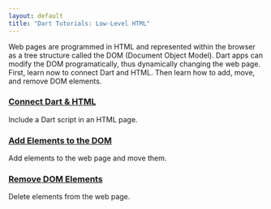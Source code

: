 ```yaml
---
layout: default
title: "Dart Tutorials: Low-Level HTML"
---
```


<p>
  Web pages are programmed in HTML and represented within the browser as a tree structure called the DOM (Document Object Model). Dart apps can modify the DOM programatically, thus dynamically changing the web page. First, learn now to connect Dart and HTML. Then learn how to add, move, and remove DOM elements.
</p>

<div class="card-grid">
  <div class="card">
    <h3><a href="/tutorials/low-level-html/connect-dart-html)">Connect Dart & HTML</a></h3>
    <p>Include a Dart script in an HTML page.</p>
  </div>
  <div class="card">
    <h3><a href="/tutorials/low-level-html/add-elements">Add Elements to the DOM</a></h3>
    <p>Add elements to the web page and move them.</p>
  </div>
  <div class="card">
    <h3><a href="/tutorials/low-level-html/remove-elements">Remove DOM Elements</a></h3>
    <p>Delete elements from the web page.</p>
  </div>
</div>
